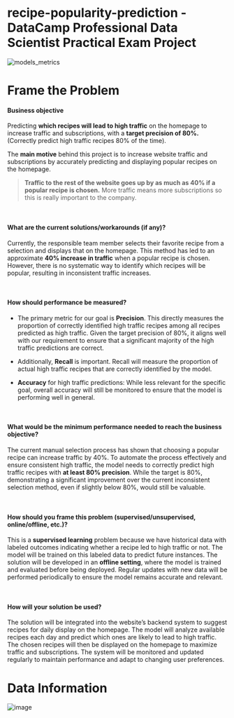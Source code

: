 # recipe-popularity-prediction  - DataCamp Professional Data Scientist Practical Exam Project
![models_metrics](https://github.com/user-attachments/assets/d2b09dbb-fc31-4dfd-a13f-3d0185af18d9)

# Frame the Problem
#### **Business objective**
Predicting **which recipes will lead to high traffic** on the homepage to increase traffic and subscriptions, with a **target precision of 80%.** (Correctly predict high traffic recipes 80% of the time).

The **main motive** behind this project is to increase website traffic and subscriptions by accurately predicting and displaying popular recipes on the homepage.

> **Traffic to the rest of the website goes up by as much as 40% if a popular recipe is chosen.** More traffic
means more subscriptions so this is really important to the company.


<br>

#### **What are the current solutions/workarounds (if any)?**
Currently, the responsible team member selects their favorite recipe from a selection and displays that on the homepage. This method has led to an approximate **40% increase in traffic** when a popular recipe is chosen. However, there is no systematic way to identify which recipes will be popular, resulting in inconsistent traffic increases.

<br>

#### **How should performance be measured?**
- The primary metric for our goal is **Precision**. This directly measures the proportion of correctly identified high traffic recipes among all recipes predicted as high traffic. Given the target precision of 80%, it aligns well with our requirement to ensure that a significant majority of the high traffic predictions are correct.

- Additionally, **Recall** is important. Recall will measure the proportion of actual high traffic recipes that are correctly identified by the model.

- **Accuracy** for high traffic predictions: While less relevant for the specific goal, overall accuracy will still be monitored to ensure that the model is performing well in general.

<br>

#### **What would be the minimum performance needed to reach the business objective?**
The current manual selection process has shown that choosing a popular recipe can increase traffic by 40%. To automate the process effectively and ensure consistent high traffic, the model needs to correctly predict high traffic recipes with **at least 80% precision**. While the target is 80%, demonstrating a significant improvement over the current inconsistent selection method, even if slightly below 80%, would still be valuable.

<br>

#### **How should you frame this problem (supervised/unsupervised, online/offline, etc.)?**
This is a **supervised learning** problem because we have historical data with labeled outcomes indicating whether a recipe led to high traffic or not. The model will be trained on this labeled data to predict future instances. The solution will be developed in an **offline setting**, where the model is trained and evaluated before being deployed. Regular updates with new data will be performed periodically to ensure the model remains accurate and relevant.

<br>

#### **How will your solution be used?**
The solution will be integrated into the website’s backend system to suggest recipes for daily display on the homepage. The model will analyze available recipes each day and predict which ones are likely to lead to high traffic. The chosen recipes will then be displayed on the homepage to maximize traffic and subscriptions. The system will be monitored and updated regularly to maintain performance and adapt to changing user preferences.

# Data Information
![image](https://github.com/user-attachments/assets/fa7e88ae-a0a2-4070-a7b1-ca815e40774a)
